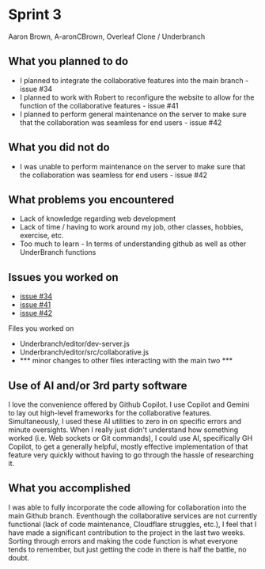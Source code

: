 # Sprint 3
Aaron Brown, A-aronCBrown, Overleaf Clone / Underbranch

## What you planned to do
- I planned to integrate the collaborative features into the main branch - issue #34
- I planned to work with Robert to reconfigure the website to allow for the function of the collaborative features - issue #41
- I planned to perform general maintenance on the server to make sure that the collaboration was seamless for end users - issue #42

## What you did not do
- I was unable to perform maintenance on the server to make sure that the collaboration was seamless for end users - issue #42

## What problems you encountered
- Lack of knowledge regarding web development
- Lack of time / having to work around my job, other classes, hobbies, exercise, etc.
- Too much to learn - In terms of understanding github as well as other UnderBranch functions

## Issues you worked on
- [issue #34](https://github.com/RobbyLawrence/Underbranch/issues/34)
- [issue #41](https://github.com/RobbyLawrence/Underbranch/issues/41)
- [issue #42](https://github.com/RobbyLawrence/Underbranch/issues/42)

Files you worked on
- Underbranch/editor/dev-server.js
- Underbranch/editor/src/collaborative.js
- *** minor changes to other files interacting with the main two ***

## Use of AI and/or 3rd party software
I love the convenience offered by Github Copilot. I use Copilot and Gemini to lay out high-level frameworks for the collaborative features. Simultaneously, I used these AI utilities to zero in on specific errors and minute oversights. When I really just didn't understand how something worked (i.e. Web sockets or Git commands), I could use AI, specifically GH Copilot, to get a generally helpful, mostly effective implementation of that feature very quickly without having to go through the hassle of researching it.

## What you accomplished
I was able to fully incorporate the code allowing for collaboration into the main Github branch. Eventhough the collaborative services are not currently functional (lack of code maintenance, Cloudflare struggles, etc.), I feel that I have made a significant contribution to the project in the last two weeks. Sorting through errors and making the code function is what everyone tends to remember, but just getting the code in there is half the battle, no doubt.